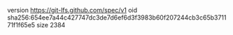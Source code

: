 version https://git-lfs.github.com/spec/v1
oid sha256:654ee7a44c427747dc3de7d6ef6d3f3983b60f207244cb3c65b371171f1f65e5
size 2384
